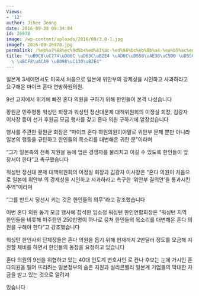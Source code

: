 ```yaml
---
Views:
- '12'
author: Jihee Jeong
date: 2016-09-30 09:34:04
id: 26978
image: /wp-content/uploads/2016/09/3.0-1.jpg
imagef: 2016-09-26978.jpg
permalink: /%eb%a7%88%ec%9d%b4%ed%81%ac-%ed%98%bc%eb%8b%a4-%ea%b5%ac%ed%95%98%ea%b8%b0%ec%97%90-%ed%95%9c%ec%9d%b8%eb%93%a4-%eb%b3%b8%ea%b2%a9-%eb%82%98%ec%84%b0%eb%8b%a4/
title: "\uB9C8\uC774\uD06C \uD63C\uB2E4 \uAD6C\uD558\uAE30\uC5D0 \uD55C\uC778\uB4E4\
  \ \uBCF8\uACA9 \uB098\uC130\uB2E4"
---
```


일본계 3세이면서도 미국서 처음으로 일본에 위안부의 강제성을 시인하고 사과하라고 요구해온 마이크 혼다 연방하원의원.
  
9선 고지에서 위기에 빠진 혼다 의원을 구하기 위해 한인들이 본격 나섰습니다

황원균 민주평통 워싱턴 회장과 워싱턴 정신대문제 대책위원회의 이정실 회장, 김광자 이사장 등이 선거 후원금 모금 행사를 갖고 혼다 의원 구하기에 앞장섰습니다

행사를 주관한 황원균 회장은 “마이크 혼다 하원의원이야말로 위안부 문제 뿐만 아니라 일본의 행동을 규탄하고 한인들의 목소리를 대변해온 귀한 분”이라며
  
“그가 일본측의 전폭 지원을 등에 업은 경쟁자를 물리치고 이길 수 있도록 한인들이 앞장서야 한다”고 촉구했습니다

워싱턴 정신대 문제 대책위원회의 이정실 회장과 김광자 이사장은 “혼다 의원이 처음으로 일본에 위안부 의 강제성을 시인하고 사과하라고 촉구한 ‘위안부 결의안’을 통과시킨 주역”이라며
  
“그를 반드시 당선시 키는 것은 한인들의 의무”라고 강조했습니다

이번 혼다 의원 돕기 모금 행사에 참석한 임소정 워싱턴 한인연합회장은 “워싱턴 지역 한인들을 비롯해 미주한인 250만명이 하나로 뭉쳐 한인들의 목소리를 대변해온 혼다 의원을 구해야 한다”고 강조했습니다

워싱턴 한인사회 단체장들은 혼다 의원을 돕기 위해 현재까지 2만달러 정도를 모금해 지원할 채비를 하면서 한인들의 동참을 요청하고 있습니다

혼다 의원의 9선을 위협하고 있는 40대 인도계 변호사인 로 칸나 후보는 눈에 가시인 혼다의원을 떨어 뜨리려는 일본정부의 숨은 지원과 실리콘밸리 일본계 기업들의 막대한 자금을 받고 있는 것으로 알려져
  
있습니다